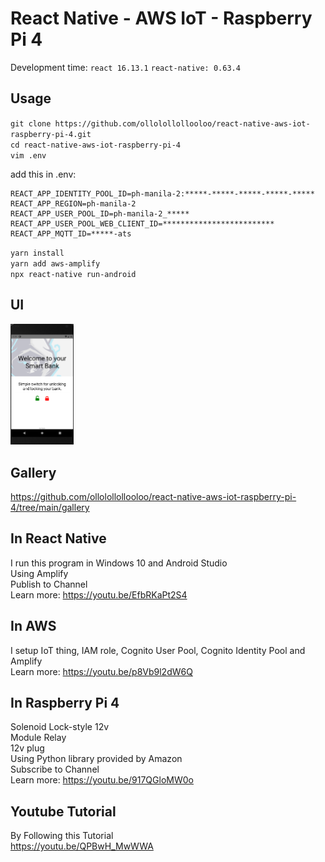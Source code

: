 # React Native - AWS IoT - Raspberry Pi 4   
Development time: `react 16.13.1` `react-native: 0.63.4`   

## Usage  
`git clone https://github.com/ollolollollooloo/react-native-aws-iot-raspberry-pi-4.git`  
`cd react-native-aws-iot-raspberry-pi-4`  
`vim .env`  

add this in .env:  
```
REACT_APP_IDENTITY_POOL_ID=ph-manila-2:*****-*****-*****-*****-*****  
REACT_APP_REGION=ph-manila-2  
REACT_APP_USER_POOL_ID=ph-manila-2_*****  
REACT_APP_USER_POOL_WEB_CLIENT_ID=*************************  
REACT_APP_MQTT_ID=*****-ats  
```

`yarn install`  
`yarn add aws-amplify`  
`npx react-native run-android`   

## UI  
<img src="./smartbank.png" width="20%">  

## Gallery  
https://github.com/ollolollollooloo/react-native-aws-iot-raspberry-pi-4/tree/main/gallery    
  
## In React Native  
I run this program in Windows 10 and Android Studio  
Using Amplify  
Publish to Channel  
Learn more: https://youtu.be/EfbRKaPt2S4   

## In AWS  
I setup IoT thing, IAM role, Cognito User Pool, Cognito Identity Pool and Amplify  
Learn more: https://youtu.be/p8Vb9l2dW6Q  

## In Raspberry Pi 4  
Solenoid Lock-style 12v  
Module Relay  
12v plug  
Using Python library provided by Amazon  
Subscribe to Channel  
Learn more: https://youtu.be/917QGloMW0o    

## Youtube Tutorial    
By Following this Tutorial  
https://youtu.be/QPBwH_MwWWA   
